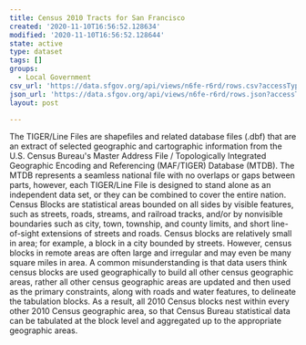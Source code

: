 ```yaml
---
title: Census 2010 Tracts for San Francisco
created: '2020-11-10T16:56:52.128634'
modified: '2020-11-10T16:56:52.128644'
state: active
type: dataset
tags: []
groups:
  - Local Government
csv_url: 'https://data.sfgov.org/api/views/n6fe-r6rd/rows.csv?accessType=DOWNLOAD'
json_url: 'https://data.sfgov.org/api/views/n6fe-r6rd/rows.json?accessType=DOWNLOAD'
layout: post

---
```

The TIGER/Line Files are shapefiles and related database files (.dbf) that are an extract of selected geographic and cartographic information from the U.S. Census Bureau's Master Address File / Topologically Integrated Geographic Encoding and Referencing (MAF/TIGER) Database (MTDB). The MTDB represents a seamless national file with no overlaps or gaps between parts, however, each TIGER/Line File is designed to stand alone as an independent data set, or they can be combined to cover the entire nation. Census Blocks are statistical areas bounded on all sides by visible features, such as streets, roads, streams, and railroad tracks, and/or by nonvisible boundaries such as city, town, township, and county limits, and short line-of-sight extensions of streets and roads. Census blocks are relatively small in area; for example, a block in a city bounded by streets. However, census blocks in remote areas are often large and irregular and may even be many square miles in area. A common misunderstanding is that data users think census blocks are used geographically to build all other census geographic areas, rather all other census geographic areas are updated and then used as the primary constraints, along with roads and water features, to delineate the tabulation blocks. As a result, all 2010 Census blocks nest within every other 2010 Census geographic area, so that Census Bureau statistical data can be tabulated at the block level and aggregated up to the appropriate geographic areas.
